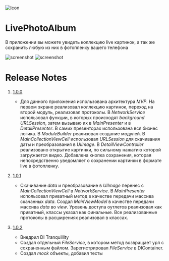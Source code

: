 ![Icon](https://img.icons8.com/ios/452/live-photos.png)
# LivePhotoAlbum
В приложении вы можете увидеть коллекцию live картинок, а так же сохранить любую из них в фотопленку вашего телефона

![screenshot](Users/simba/Desktop/collectionPhoto.png)
![screenshot](Users/simba/Desktop/livePhoto.png)

# Release Notes
1. [1.0.0](https://github.com/ArsGrey/livephotoalbum/commit/eb5f715f97d9b4a0535fa6ceceac37e7bdded919)
   * Для данного приложения использована архитектура _MVP_. На первом экране реализовал коллекцию картинок, переход на второй модуль, реализовал протоколы. В _NetworkService_ использовал функции, в которых происходят _background URLSession_, затем вызываю их в _MainPresenter_ и в _DetailPresenter_. В самих презенторах использована вся бизнес логика. В _ModuleBuilder_ реализовал создание модулей. В _MainCollectionViewCell_ использовал _URLSession_ для скачивания даты и преобразования в _UIImage_. В _DetailViewController_ реализовано открытие картинки, по сильному нажатию которой загружается видео. Добавлена кнопка сохранения, которая непосредственно уведомляет о сохранении картинки в формате live в фотопленку.

2. [1.0.1](https://github.com/ArsGrey/livephotoalbum/commit/2be3a1e8ccf99228c8f89d6154e1418e37d88934)
   * Скачивание _data_ и преобразование в _UIImage_ перенес с _MainCollectionViewCell_ в _NetworkService_. В _MainPresenter_ использовал приватный метод в качестве передачи массива скачанных _data_. Создал _MainViewModel_ в качестве передачи массива _data_ во _view_. Уровень доступа оутлетов реализовал как приватный, классы указал как финальные. Все реализованные протоколы в расширениях реализовал в классах. 

3. [1.0.2](https://github.com/ArsGrey/livephotoalbum/commit/a6eb03d06acdd06d697f0bec7df8439a186076cb)
   * Внедрил DI Tranquillity
   * Создал отдельный _FileService_, в котором метод возвращает урл с сохраненным файлом. Зарегистрировал _FileService_ в DIContainer.
   * Создал _mock_ объекты, добавил тесты
